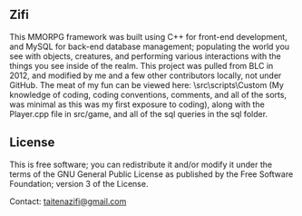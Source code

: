Zifi
-------
This MMORPG framework was built using C++ for front-end development, and MySQL for 
back-end database management; populating the world you see with objects, creatures, and 
performing various interactions with the things you see inside of the realm.
This project was pulled from BLC in 2012, and modified by me and a few other contributors
locally, not under GitHub.
The meat of my fun can be viewed here: \src\scripts\Custom (My knowledge of coding,
coding conventions, comments, and all of the sorts, was minimal as this was my
first exposure to coding), along with the Player.cpp file in src/game, 
and all of the sql queries in the sql folder.

License
-------
This is free software; you can redistribute it and/or modify it 
under the terms of the GNU General Public License as published by the 
Free Software Foundation; version 3 of the License.

Contact: taitenazifi@gmail.com